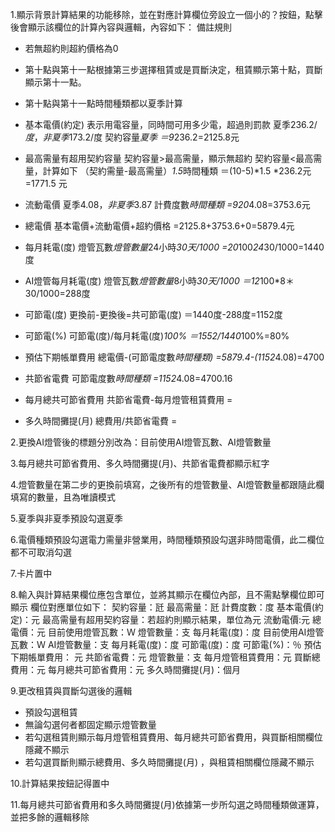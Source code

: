 1.顯示背景計算結果的功能移除，並在對應計算欄位旁設立一個小的？按鈕，點擊後會顯示該欄位的計算內容與邏輯，內容如下：
備註規則
- 若無超約則超約價格為0
- 第十點與第十一點根據第三步選擇租賃或是買斷決定，租賃顯示第十點，買斷顯示第十一點。
- 第十點與第十一點時間種類都以夏季計算

- 基本電價(約定)
表示用電容量，同時間可用多少電，超過則罰款
夏季236.2$/度，非夏季173.2$/度
契約容量*夏季
＝9*236.2=2125.8元

- 最高需量有超用契約容量
契約容量>最高需量，顯示無超約
契約容量<最高需量，計算如下
（契約需量-最高需量）*1.5*時間種類
＝(10-5)*1.5 *236.2元=1771.5 元

- 流動電價
夏季4.08$，非夏季3.87$
計費度數*時間種類
=920*4.08=3753.6元

- 總電價
基本電價+流動電價+超約價格
=2125.8+3753.6+0=5879.4元

- 每月耗電(度)
燈管瓦數*燈管數量*24小時*30天/1000
=20*100*24*30/1000=1440度

- AI燈管每月耗電(度)
燈管瓦數*燈管數量*8小時*30天/1000
＝12*100*8＊30/1000=288度

- 可節電(度)
更換前-更換後=共可節電(度)
＝1440度-288度=1152度


- 可節電(%)
可節電(度)/每月耗電(度)*100%
＝1552/1440*100%=80%

- 預估下期帳單費用
總電價-(可節電度數*時間種類)
=5879.4-(1152*4.08)=4700

- 共節省電費
可節電度數*時間種類
=1152*4.08=4700.16

- 每月總共可節省費用
共節省電費-每月燈管租賃費用
= 


- 多久時間攤提(月)
總費用/共節省電費
= 

2.更換AI燈管後的標題分別改為：目前使用AI燈管瓦數、AI燈管數量

3.每月總共可節省費用、多久時間攤提(月)、共節省電費都顯示紅字

4.燈管數量在第二步的更換前填寫，之後所有的燈管數量、AI燈管數量都跟隨此欄填寫的數量，且為唯讀模式

5.夏季與非夏季預設勾選夏季

6.電價種類預設勾選電力需量非營業用，時間種類預設勾選非時間電價，此二欄位都不可取消勾選

7.卡片置中

8.輸入與計算結果欄位應包含單位，並將其顯示在欄位內部，且不需點擊欄位即可顯示
欄位對應單位如下：
契約容量：瓩
最高需量：瓩
計費度數：度
基本電價(約定)：元
最高需量有超用契約容量：若超約則顯示結果，單位為元
流動電價:元
總電價：元
目前使用燈管瓦數：Ｗ
燈管數量：支
每月耗電(度)：度
目前使用AI燈管瓦數：Ｗ
AI燈管數量：支
每月耗電(度)：度
可節電(度)：度
可節電(%)：％
預估下期帳單費用： 元
共節省電費：元
燈管數量：支
每月燈管租賃費用：元
買斷總費用：元
每月總共可節省費用：元
多久時間攤提(月)：個月

9.更改租賃與買斷勾選後的邏輯
- 預設勾選租賃
- 無論勾選何者都固定顯示燈管數量
- 若勾選租賃則顯示每月燈管租賃費用、每月總共可節省費用，與買斷相關欄位隱藏不顯示
- 若勾選買斷則顯示總費用、多久時間攤提(月) ，與租賃相關欄位隱藏不顯示

10.計算結果按鈕記得置中

11.每月總共可節省費用和多久時間攤提(月)依據第一步所勾選之時間種類做運算，並把多餘的邏輯移除